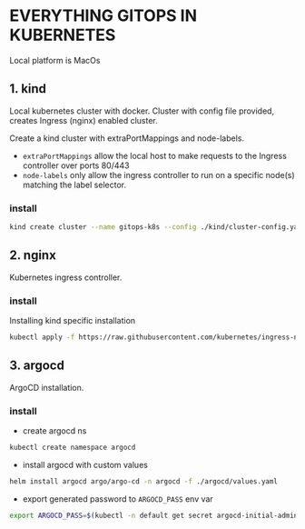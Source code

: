 # EVERYTHING GITOPS IN KUBERNETES
Local platform is MacOs

## 1. kind

Local kubernetes cluster with docker.
Cluster with config file provided, creates Ingress (nginx) enabled cluster.

Create a kind cluster with extraPortMappings and node-labels.

- `extraPortMappings` allow the local host to make requests to the Ingress controller over ports 80/443
- `node-labels` only allow the ingress controller to run on a specific node(s) matching the label selector.

### install

```sh
kind create cluster --name gitops-k8s --config ./kind/cluster-config.yaml
```

## 2. nginx

Kubernetes ingress controller.

### install

Installing kind specific installation
```sh
kubectl apply -f https://raw.githubusercontent.com/kubernetes/ingress-nginx/main/deploy/static/provider/kind/deploy.yaml
```

## 3. argocd

ArgoCD installation.

### install

- create argocd ns
```sh
kubectl create namespace argocd
```
- install argocd with custom values
```sh
helm install argocd argo/argo-cd -n argocd -f ./argocd/values.yaml
```
- export generated password to `ARGOCD_PASS` env var
```sh
export ARGOCD_PASS=$(kubectl -n default get secret argocd-initial-admin-secret -o jsonpath="{.data.password}" | base64 -d)
```